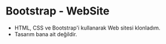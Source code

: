 # Bootstrap - WebSite
- HTML, CSS ve Bootstrap'i kullanarak Web sitesi klonladım.
- Tasarım bana ait değildir.
